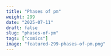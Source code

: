 ```yaml
---
title: "Phases of pm"
weight: 299
date: "2025-07-11"
draft: false
slug: "phases-of-pm"
tags: ["comics"]
image: "featured-299-phases-of-pm.png"
---
```

